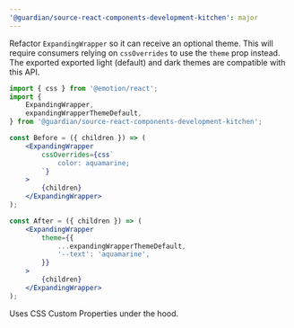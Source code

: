 ```yaml
---
'@guardian/source-react-components-development-kitchen': major
---
```


Refactor `ExpandingWrapper` so it can receive an optional theme. This will
require consumers relying on `cssOverrides` to use the `theme` prop instead. The
exported exported light (default) and dark themes are compatible with this API.

```jsx
import { css } from '@emotion/react';
import {
	ExpandingWrapper,
	expandingWrapperThemeDefault,
} from '@guardian/source-react-components-development-kitchen';

const Before = ({ children }) => (
	<ExpandingWrapper
		cssOverrides={css`
			color: aquamarine;
		`}
	>
		{children}
	</ExpandingWrapper>
);

const After = ({ children }) => (
	<ExpandingWrapper
		theme={{
			...expandingWrapperThemeDefault,
			'--text': 'aquamarine',
		}}
	>
		{children}
	</ExpandingWrapper>
);
```

Uses CSS Custom Properties under the hood.
